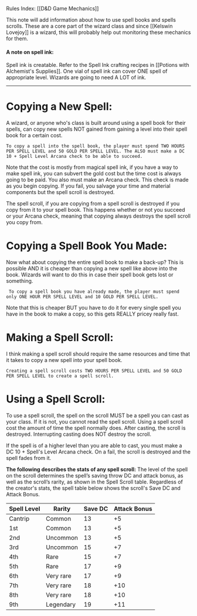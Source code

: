 Rules Index: [[D&D Game Mechanics]]

This note will add information about how to use spell books and spells scrolls. These are a core part of the wizard class and since [[Kelswin Lovejoy]] is a wizard, this will probably help out monitoring these mechanics for them. 
#### A note on spell ink:
Spell ink is creatable. Refer to the Spell Ink crafting recipes in [[Potions with Alchemist's Supplies]]. One vial of spell ink can cover ONE spell of appropriate level. Wizards are going to need A LOT of ink.

_______________________________________________________________________________
# Copying a New Spell:
A wizard, or anyone who's class is built around using a spell book for their spells, can copy new spells NOT gained from gaining a level into their spell book for a certain cost. 

	To copy a spell into the spell book, the player must spend TWO HOURS PER SPELL LEVEL and 50 GOLD PER SPELL LEVEL. The ALSO must make a DC 10 + Spell Level Arcana check to be able to succeed.

Note that the cost is mostly from magical spell ink, if you have a way to make spell ink, you can subvert the gold cost but the time cost is always going to be paid. You also must make an Arcana check. This check is made as you begin copying. If you fail, you salvage your time and material components but the spell scroll is destroyed.

The spell scroll, if you are copying from a spell scroll is destroyed if you copy from it to your spell book. This happens whether or not you succeed or your Arcana check, meaning that copying always destroys the spell scroll you copy from. 
# Copying a Spell Book You Made:
Now what about copying the entire spell book to make a back-up? This is possible AND it is cheaper than copying a new spell like above into the book. Wizards will want to do this in case their spell book gets lost or something.

	 To copy a spell book you have already made, the player must spend only ONE HOUR PER SPELL LEVEL and 10 GOLD PER SPELL LEVEL. 

Note that this is cheaper BUT you have to do it for every single spell you have in the book to make a copy, so this gets REALLY pricey really fast. 
# Making a Spell Scroll:
I think making a spell scroll should require the same resources and time that it takes to copy a new spell into your spell book.

	Creating a spell scroll costs TWO HOURS PER SPELL LEVEL and 50 GOLD PER SPELL LEVEL to create a spell scroll.

# Using a Spell Scroll:
To use a spell scroll, the spell on the scroll MUST be a spell you can cast as your class. If it is not, you cannot read the spell scroll. Using a spell scroll cost the amount of time the spell normally does. After casting, the scroll is destroyed. Interrupting casting does NOT destroy the scroll. 

If the spell is of a higher level than you are able to cast, you must make a DC 10 + Spell's Level Arcana check. On a fail, the scroll is destroyed and the spell fades from it.

**The following describes the stats of any spell scroll:**
The level of the spell on the scroll determines the spell’s saving throw DC and attack bonus, as well as the scroll’s rarity, as shown in the Spell Scroll table. Regardless of the creator's stats, the spell table below shows the scroll's Save DC and Attack Bonus.

|Spell Level|Rarity|Save DC|Attack Bonus|
|---|---|---|---|
|Cantrip|Common|13|+5|
|1st|Common|13|+5|
|2nd|Uncommon|13|+5|
|3rd|Uncommon|15|+7|
|4th|Rare|15|+7|
|5th|Rare|17|+9|
|6th|Very rare|17|+9|
|7th|Very rare|18|+10|
|8th|Very rare|18|+10|
|9th|Legendary|19|+11|